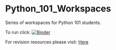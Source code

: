 # Python_101_Workspaces

Series of workspaces for Python 101 students.

To run click:
[![Binder](https://mybinder.org/badge_logo.svg)](https://mybinder.org/v2/gh/woocashh/Python_101_Workspaces/main)

For revision resources please visit:
[Here](https://primer-computational-mathematics.github.io/book/b_coding/Intro%20to%20Python/intro.html)


